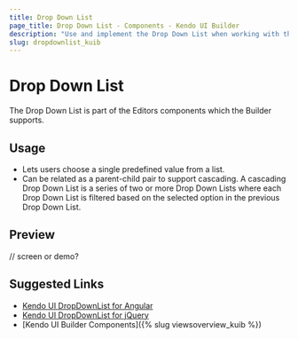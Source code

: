 ```yaml
---
title: Drop Down List
page_title: Drop Down List - Components - Kendo UI Builder
description: "Use and implement the Drop Down List when working with the Kendo UI Builder tool for creating and managing Angular and AngularJS-based web applications."
slug: dropdownlist_kuib
---
```


# Drop Down List


The Drop Down List is part of the Editors components which the Builder supports.

## Usage

* Lets users choose a single predefined value from a list.
* Can be related as a parent-child pair to support cascading. A cascading Drop Down List is a series of two or more Drop Down Lists where each Drop Down List is filtered based on the selected option in the previous Drop Down List.

## Preview

// screen or demo?

## Suggested Links

* [Kendo UI DropDownList for Angular](https://www.telerik.com/kendo-angular-ui/components/dropdowns/dropdownlist/)
* [Kendo UI DropDownList for jQuery](https://demos.telerik.com/kendo-ui/dropdownlist/index)
* [Kendo UI Builder Components]({% slug viewsoverview_kuib %})
